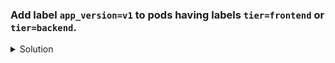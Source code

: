 ### Add label `app_version=v1` to pods having labels `tier=frontend` or `tier=backend`.

<details><summary>Solution</summary>
  <p>

  ```bash
  k label pod -l "tier in (frontend,backend)" app_version=v1
  ```

  </p>
</details>
